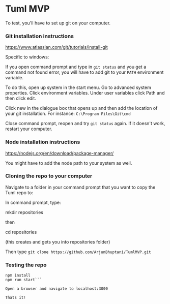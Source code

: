 # Tuml MVP

To test, you'll have to set up git on your computer.

### Git installation instructions

https://www.atlassian.com/git/tutorials/install-git

Specific to windows:

If you open command prompt and type in ```git status``` and you get a command not found error, you will have to add git to your ```PATH``` environment variable.

To do this, open up system in the start menu. Go to advanced system properties. Click environment variables. Under user variables click Path and then click edit. 

Click new in the dialogue box that opens up and then add the location of your git installation. For instance: ```C:\Program Files\Git\cmd```

Close command prompt, reopen and try ```git status``` again. If it doesn't work, restart your computer.

### Node installation instructions

https://nodejs.org/en/download/package-manager/

You might have to add the node path to your system as well.

### Cloning the repo to your computer

Navigate to a folder in your command prompt that you want to copy the Tuml repo to:

In command prompt, type:

mkdir repositories

then 

cd repositories

(this creates and gets you into repositories folder)

Then type ```git clone https://github.com/ArjunBhuptani/TumlMVP.git```

### Testing the repo

```cd tumlmvp
npm install
npm run start```

Open a browser and navigate to localhost:3000

Thats it!


